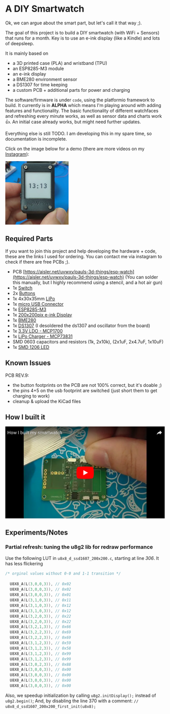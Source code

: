 # A DIY Smartwatch

Ok, we can argue about the smart part, but let's call it that way ;).

The goal of this project is to build a DIY smartwatch (with WiFi + Sensors) that runs for a month. Key is to use an e-ink display (like a Kindle) and lots of deepsleep.

It is mainly based on

- a 3D printed case (PLA) and wristband (TPU)
- an ESP8285-M3 module
- an e-ink display
- a BME280 environment sensor
- a DS1307 for time keeping
- a custom PCB + additional parts for power and charging

The software/firmware is under `code`, using the platformio framework to build. It currently is in **ALPHA** which means I'm playing around with adding features and functionality. The basic functionality of different watchfaces and refreshing every minute works, as well as sensor data and charts work 👍. An initial case already works, but might need further updates.

Everything else is still TODO. I am developing this in my spare time, so documentation is incomplete.

Click on the image below for a demo (there are more videos on my [Instagram](https://www.instagram.com/pauls_3d_things/)):

<a href="https://www.instagram.com/p/Bm8KqZFgRCe/?taken-by=pauls_3d_things"><img src="images/video.jpg" width="200px"></a>

## Required Parts
If you want to join this project and help developing the hardware + code, these are the links I used for ordering. You can contact me via instagram to check if there are free PCBs ;).

- PCB [https://aisler.net/uvwxy/pauls-3d-things/esp-watch](https://aisler.net/uvwxy/pauls-3d-things/esp-watch) (You can solder this manually, but I highly recommend using a stencil, and a hot air gun)
- 1x [Switch](https://de.aliexpress.com/item/50Pcs-Mini-7-Pin-On-Off-1P2T-SPDT-MSK-12C02-SMD-Toggle-Slide-Switch-For-MP3/32856542440.html?spm=a2g0s.9042311.0.0.38954c4d0YC1Ol)
- 2x [Buttons](https://de.aliexpress.com/item/50-St-cke-2x4x3-5mm-SMT-SMD-Tact-Taktile-Druckschalter-SMD-Oberfl-chenmontage-Momentary-MP3-MP4/32870278366.html?spm=a2g0s.9042311.0.0.38954c4d0YC1Ol)
- 1x 4x30x35mm [LiPo](https://de.aliexpress.com/item/Lot-10-pcs-3-7V-400mAh-403035-rechargeable-battery-li-polymer-lithium-batteries-for-MP3-GPS/32819814663.html?spm=a2g0s.9042311.0.0.27424c4dbQAVJD)
- 1x [micro USB Connector](https://de.aliexpress.com/item/20pcs-High-Quality-Micro-USB-Type-B-Female-5-Pin-SMT-Placement-SMD-DIP-Socket-Connector/32782798189.html?spm=a2g0s.9042311.0.0.27424c4dAA0igt)
- 1x [ESP8285-M3](https://de.aliexpress.com/item/Mini-Ultra-Small-Size-ESP-M3-From-ESP8285-Serial-Wireless-WiFi-Transmission-Module-Fully-Compatible-With/32846843421.html?spm=a2g0s.9042311.0.0.27424c4dAA0igt)
- 1x [200x200pix e-ink Display](https://de.aliexpress.com/item/1-54-Inch-E-Paper-Module-E-Ink-Display-Screen-Module-Black-White-Color-SPI-Support/32846836344.html?spm=a2g0s.9042311.0.0.27424c4d1uskWf)
- 1x [BME280](https://de.aliexpress.com/item/Hohe-Genauigkeit-BME280-Digital-Sensor-Temperatur-Luftfeuchtigkeit-Luftdruck-Sensor-Modul-GY-BME280-I2C-SPI-1-8/32672210336.html?spm=a2g0s.9042311.0.0.27424c4dbxRhPL)
- 1x [DS1307](https://de.aliexpress.com/store/product/2-St-cke-I2C-IIC-RTC-DS1307-At24c32-Echtzeituhr-modul-F-r-Arduino-AVR-51-ARM/1414081_32834913817.html?spm=a2g0x.12010615.8148356.7.44b3290dHOyVcj) (I desoldered the ds1307 and oscillator from the board)
- 1x [3.3V LDO - MCP1700](https://de.aliexpress.com/item/50PCS-MCP1700T-3302E-TT-MCP1700-LDO-3-3V-0-25A-SOT23-3-New-Original/32818247351.html?spm=a2g0s.9042311.0.0.27424c4d81rZFo)
- 1x [LiPo Charger - MCP73831](https://de.aliexpress.com/item/20PCS-MCP73831T-2DCI-OT-MCP73831T-MCP73831-SOT23-5/32249741618.html?spm=a2g0s.9042311.0.0.27424c4d81rZFo)
- SMD 0603 capacitors and resistors (1k, 2x10k), (2x1uF, 2x4.7uF, 1x10uF)
- 1x [SMD 1206 LED](https://de.aliexpress.com/item/500-pieces-lot-1206-SMD-White-Red-Blue-Green-Yellow-20pcs-each-Super-Bright-1206/32381504337.html?spm=a2g0s.9042311.0.0.27424c4diowaNx)

## Known Issues

PCB REV.9:

- the button footprints on the PCB are not 100% correct, but it's doable ;)
- the pins 4+5 on the usb footprint are switched (just short them to get charging to work)
- cleanup & upload the KiCad files

## How I built it

<a href="https://youtu.be/Sn--Rn5TsQE"><img src="images/youtube.png"></a>

## Experiments/Notes

### Partial refresh: tuning the u8g2 lib for redraw performance
Use the following LUT in `u8x8_d_ssd1607_200x200.c`, starting at line *306*. It has less flickering
```c
/* orginal values without 0-0 and 1-1 transition */
  
  U8X8_A(L(3,0,0,3)), // 0x02
  U8X8_A(L(3,0,0,3)), // 0x02
  U8X8_A(L(3,0,0,3)), // 0x01
  U8X8_A(L(3,1,0,3)), // 0x11
  U8X8_A(L(3,1,0,3)), // 0x12
  U8X8_A(L(3,1,0,3)), // 0x12
  U8X8_A(L(3,2,0,3)), // 0x22
  U8X8_A(L(3,2,0,3)), // 0x22
  U8X8_A(L(3,2,1,3)), // 0x66
  U8X8_A(L(3,2,2,3)), // 0x69
  U8X8_A(L(3,2,2,3)), // 0x69
  U8X8_A(L(3,1,2,3)), // 0x59
  U8X8_A(L(3,1,2,3)), // 0x58
  U8X8_A(L(3,1,2,3)), // 0x99
  U8X8_A(L(3,1,2,3)), // 0x99
  U8X8_A(L(3,0,2,3)), // 0x88
  U8X8_A(L(3,0,0,3)), // 0x00
  U8X8_A(L(3,0,0,3)), // 0x00
  U8X8_A(L(3,0,0,3)), // 0x00
  U8X8_A(L(3,0,0,3)), // 0x00
```
Also, we speedup initialization by calling `u8g2.initDisplay();` instead of `u8g2.begin()`;
And, by disabling the line 370 with a comment: `// u8x8_d_ssd1607_200x200_first_init(u8x8);`